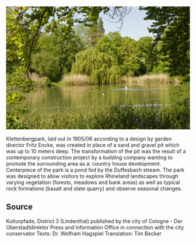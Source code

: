 ![Klettenbergpark](./images/05315000-b03-t02/p2.2.jpg)

Klettenbergpark, laid out in 1905/06 according to a design by garden director Fritz Encke, was created in place of a sand and gravel pit which was up to 10 meters deep. The transformation of the pit was the result of a contemporary construction project by a building company wanting to promote the surrounding area as a: country house development. Centerpiece of the park is a pond fed by the Duffesbach stream. The park was designed to allow visitors to explore Rhineland landscapes through varying vegetation (forests, meadows and bank areas) as well as typical rock formations (basalt and slate quarry) and observe seasonal changes.

## Source

Kulturpfade, District 3 (Lindenthal)
published by the city of Cologne - Der Oberstadtdirektor
Press and Information Office in connection with the city conservator
Texts: Dr. Wolfram Hagspiel
Translation: Tim Becker
